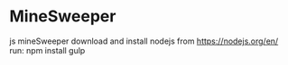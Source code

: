 # MineSweeper
js mineSweeper
download and install nodejs from https://nodejs.org/en/
run:
  npm install 
  gulp
